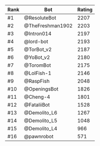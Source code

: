 Rank|Bot|Rating
---|---|---
#1|@ResoluteBot|2207
#2|@TheFreshman1902|2203
#3|@Intron014|2197
#4|@lord-bot|2193
#5|@TorBot_v2|2187
#6|@YoBot_v2|2180
#7|@ToromBot|2175
#8|@LolFish-1|2146
#9|@RaspFish|2048
#10|@OpeningsBot|1826
#11|@Cheng-4|1801
#12|@FataliiBot|1528
#13|@Demolito_L6|1267
#14|@Demolito_L5|1048
#15|@Demolito_L4|966
#16|@pawnrobot|571
